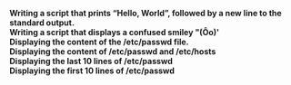 **Writing a script that prints “Hello, World”, followed by a new line to the standard output.**<br>
**Writing a script that displays a confused smiley "(Ôo)'**<br>
**Displaying the content of the /etc/passwd file.**<br>
**Displaying the content of /etc/passwd and /etc/hosts**<br>
**Displaying the last 10 lines of /etc/passwd**<br>
**Displaying the first 10 lines of /etc/passwd**<br>
